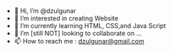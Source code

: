 - 👋 Hi, I’m @dzulgunar
- 👀 I’m interested in creating Website 
- 🌱 I’m currently learning HTML, CSS,and Java Script
- 💞️ I’m [still NOT] looking to collaborate on ...
- 📫 How to reach me : dzulgunar@gmail.com

<!---
dzulgunar/dzulgunar is a ✨ special ✨ repository because its `README.md` (this file) appears on your GitHub profile.
You can click the Preview link to take a look at your changes.
--->
